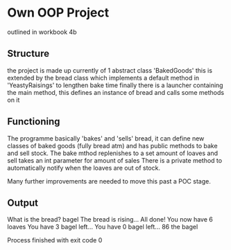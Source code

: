 <h1> Own OOP Project</h1>

outlined in workbook 4b

<h2>Structure</h2>
the project is made up currently of 1 abstract class 'BakedGoods'
this is extended by the bread class which implements a default method in 'YeastyRaisings' to lengthen bake time
finally there is a launcher containing the main method, this defines an instance of bread and calls some methods on it

<h2>Functioning</h2>
The programme basically 'bakes' and 'sells' bread, it can define new classes of baked goods (fully bread atm) and has public methods to bake and sell stock.
The bake mthod replenishes to a set amount of loaves and sell takes an int parameter for amount of sales
There is a private method to automatically notify when the loaves are out of stock.

Many further improvements are needed to move this past a POC stage.


<h2>Output</h2>
What is the bread?
bagel
The bread is rising...
All done!
You now have 6 loaves
You have 3 bagel left...
You have 0 bagel left...
86 the bagel

Process finished with exit code 0